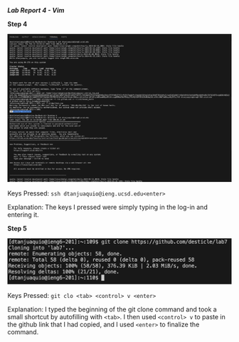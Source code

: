 ***Lab Report 4 - Vim***

**Step 4**

![Image](ss7.png)

Keys Pressed: `ssh dtanjuaquio@ieng.ucsd.edu<enter>`

Explanation: The keys I pressed were simply typing in the log-in and entering it.

**Step 5**

![Image](ss8.png)

Keys Pressed: `git clo <tab> <control> v <enter>`

Explanation: I typed the beginning of the git clone command and took a small shortcut by autofilling with `<tab>`. I then used `<control> v` to paste in the github link that I had copied, and I used `<enter>` to finalize the command.

